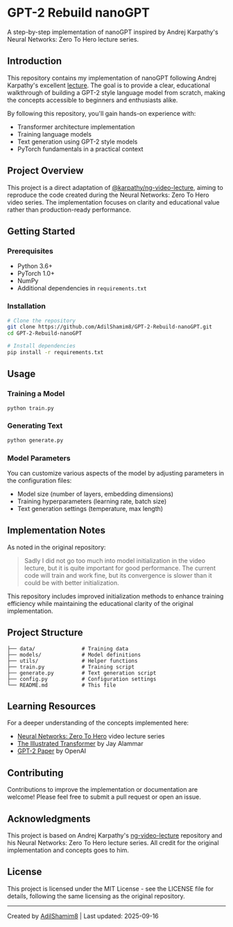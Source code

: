 # GPT-2 Rebuild nanoGPT

A step-by-step implementation of nanoGPT inspired by Andrej Karpathy's Neural Networks: Zero To Hero lecture series.

## Introduction

This repository contains my implementation of nanoGPT following Andrej Karpathy's excellent [lecture](https://youtu.be/kCc8FmEb1nY?feature=shared). The goal is to provide a clear, educational walkthrough of building a GPT-2 style language model from scratch, making the concepts accessible to beginners and enthusiasts alike.

By following this repository, you'll gain hands-on experience with:
- Transformer architecture implementation
- Training language models
- Text generation using GPT-2 style models
- PyTorch fundamentals in a practical context

## Project Overview

This project is a direct adaptation of [@karpathy/ng-video-lecture](https://github.com/karpathy/ng-video-lecture), aiming to reproduce the code created during the Neural Networks: Zero To Hero video series. The implementation focuses on clarity and educational value rather than production-ready performance.

## Getting Started

### Prerequisites

- Python 3.6+
- PyTorch 1.0+
- NumPy
- Additional dependencies in `requirements.txt`

### Installation

```bash
# Clone the repository
git clone https://github.com/AdilShamim8/GPT-2-Rebuild-nanoGPT.git
cd GPT-2-Rebuild-nanoGPT

# Install dependencies
pip install -r requirements.txt
```

## Usage

### Training a Model

```bash
python train.py
```

### Generating Text

```bash
python generate.py
```

### Model Parameters

You can customize various aspects of the model by adjusting parameters in the configuration files:
- Model size (number of layers, embedding dimensions)
- Training hyperparameters (learning rate, batch size)
- Text generation settings (temperature, max length)

## Implementation Notes

As noted in the original repository:

> Sadly I did not go too much into model initialization in the video lecture, but it is quite important for good performance. The current code will train and work fine, but its convergence is slower than it could be with better initialization.

This repository includes improved initialization methods to enhance training efficiency while maintaining the educational clarity of the original implementation.

## Project Structure

```
├── data/               # Training data
├── models/             # Model definitions
├── utils/              # Helper functions
├── train.py            # Training script
├── generate.py         # Text generation script
├── config.py           # Configuration settings
└── README.md           # This file
```

## Learning Resources

For a deeper understanding of the concepts implemented here:
- [Neural Networks: Zero To Hero](https://karpathy.ai/zero-to-hero.html) video lecture series
- [The Illustrated Transformer](https://jalammar.github.io/illustrated-transformer/) by Jay Alammar
- [GPT-2 Paper](https://d4mucfpksywv.cloudfront.net/better-language-models/language_models_are_unsupervised_multitask_learners.pdf) by OpenAI

## Contributing

Contributions to improve the implementation or documentation are welcome! Please feel free to submit a pull request or open an issue.

## Acknowledgments

This project is based on Andrej Karpathy's [ng-video-lecture](https://github.com/karpathy/ng-video-lecture) repository and his Neural Networks: Zero To Hero lecture series. All credit for the original implementation and concepts goes to him.

## License

This project is licensed under the MIT License - see the LICENSE file for details, following the same licensing as the original repository.

---

Created by [AdilShamim8](https://github.com/AdilShamim8) | Last updated: 2025-09-16
